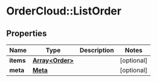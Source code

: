 # OrderCloud::ListOrder

## Properties
Name | Type | Description | Notes
------------ | ------------- | ------------- | -------------
**items** | [**Array&lt;Order&gt;**](Order.md) |  | [optional] 
**meta** | [**Meta**](Meta.md) |  | [optional] 



